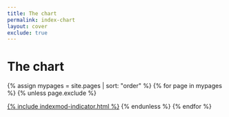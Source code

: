 ```yaml
---
title: The chart
permalink: index-chart
layout: cover
exclude: true
---
```


# The chart

<wrap>
{% assign mypages = site.pages | sort: "order" %} {% for page in mypages %}
{% unless page.exclude %}

<a href="{{page.url|absolute_url}}">{% include indexmod-indicator.html %}</a>
 {% endunless %}
 {% endfor %}
</wrap>
